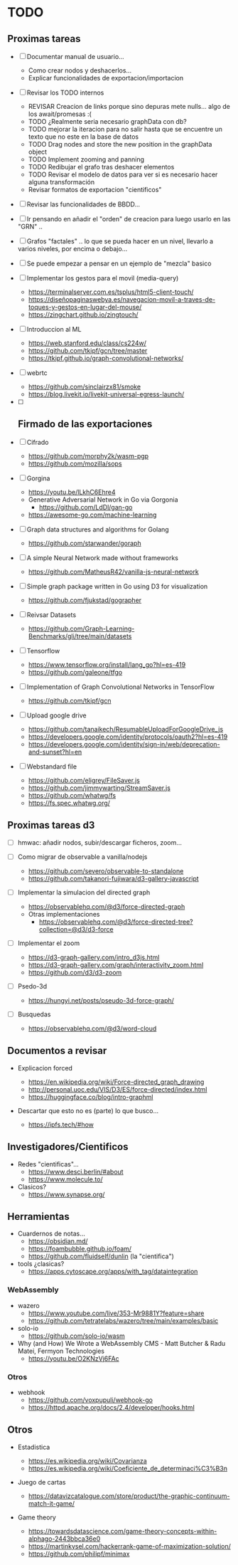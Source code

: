 # TODO

## Proximas tareas
- [ ] Documentar manual de usuario...
    - Como crear nodos y deshacerlos... 
    - Explicar funcionalidades de exportacion/importacion

- [ ] Revisar los TODO internos
  - REVISAR Creacion de links porque sino depuras mete nulls... algo de los await/promesas :(
  - TODO ¿Realmente seria necesario graphData con db?
  - TODO mejorar la iteracion para no salir hasta que se encuentre un texto que no este en la base de datos
  - TODO Drag nodes and store the new position in the graphData object
  - TODO Implement zooming and panning
  - TODO Redibujar el grafo tras deshacer elementos
  - TODO Revisar el modelo de datos para ver si es necesario hacer alguna transformación
  - Revisar formatos de exportacion "cientificos"

- [ ] Revisar las funcionalidades de BBDD...

- [ ] Ir pensando en añadir el "orden" de creacion para luego usarlo en las "GRN" ..

- [ ] Grafos "factales" .. lo que se pueda hacer en un nivel, llevarlo a varios niveles, por encima o debajo...

- [ ] Se puede empezar a pensar en un ejemplo de "mezcla" basico


- [ ] Implementar los gestos para el movil (media-query)
    - https://terminalserver.com.es/tsplus/html5-client-touch/
    - https://diseñopaginaswebya.es/navegacion-movil-a-traves-de-toques-y-gestos-en-lugar-del-mouse/
    - https://zingchart.github.io/zingtouch/


- [ ] Introduccion al ML
    - https://web.stanford.edu/class/cs224w/
    - https://github.com/tkipf/gcn/tree/master
    - https://tkipf.github.io/graph-convolutional-networks/


- [ ] webrtc
    - https://github.com/sinclairzx81/smoke
    - https://blog.livekit.io/livekit-universal-egress-launch/

- [ ] Firmado de las exportaciones
    - 

- [ ] Cifrado
    - https://github.com/morphy2k/wasm-pgp
    - https://github.com/mozilla/sops

- [ ] Gorgina
    - https://youtu.be/lLkhC6Ehre4
    - Generative Adversarial Network in Go via Gorgonia 
        - https://github.com/LdDl/gan-go
    - https://awesome-go.com/machine-learning

- [ ] Graph data structures and algorithms for Golang 
    - https://github.com/starwander/goraph

- [ ] A simple Neural Network made without frameworks 
    - https://github.com/MatheusR42/vanilla-js-neural-network

- [ ] Simple graph package written in Go using D3 for visualization 
    - https://github.com/fjukstad/gographer 

- [ ] Reivsar Datasets
    - https://github.com/Graph-Learning-Benchmarks/gli/tree/main/datasets

- [ ] Tensorflow
    - https://www.tensorflow.org/install/lang_go?hl=es-419
    - https://github.com/galeone/tfgo

- [ ] Implementation of Graph Convolutional Networks in TensorFlow 
    - https://github.com/tkipf/gcn

- [ ] Upload google drive
    - https://github.com/tanaikech/ResumableUploadForGoogleDrive_js
    - https://developers.google.com/identity/protocols/oauth2?hl=es-419
    - https://developers.google.com/identity/sign-in/web/deprecation-and-sunset?hl=en

- [ ] Webstandard file
    - https://github.com/eligrey/FileSaver.js
    - https://github.com/jimmywarting/StreamSaver.js
    - https://github.com/whatwg/fs
    - https://fs.spec.whatwg.org/

## Proximas tareas d3
- [ ] hmwac: añadir nodos, subir/descargar ficheros, zoom... 

- [ ] Como migrar de observable a vanilla/nodejs
    - https://github.com/severo/observable-to-standalone
    - https://github.com/takanori-fujiwara/d3-gallery-javascript

- [ ] Implementar la simulacion del directed graph
    - https://observablehq.com/@d3/force-directed-graph
    - Otras implementaciones
        - https://observablehq.com/@d3/force-directed-tree?collection=@d3/d3-force

- [ ] Implementar el zoom
    - https://d3-graph-gallery.com/intro_d3js.html
    - https://d3-graph-gallery.com/graph/interactivity_zoom.html
    - https://github.com/d3/d3-zoom
- [ ] Psedo-3d
    - https://hungyi.net/posts/pseudo-3d-force-graph/

- [ ] Busquedas
    - https://observablehq.com/@d3/word-cloud

## Documentos a revisar
- Explicacion forced
    - https://en.wikipedia.org/wiki/Force-directed_graph_drawing
    - http://personal.uoc.edu/VIS/D3/ES/force-directed/index.html
    - https://huggingface.co/blog/intro-graphml

- Descartar que esto no es (parte) lo que busco... 
    - https://ipfs.tech/#how

## Investigadores/Cientificos
- Redes "cientificas"...
    - https://www.desci.berlin/#about
    - https://www.molecule.to/
- Clasicos?
    - https://www.synapse.org/

## Herramientas
- Cuardernos de notas...
    - https://obsidian.md/
    - https://foambubble.github.io/foam/
    - https://github.com/fluidself/dunlin (la "cientifica")
- tools ¿clasicas?
    - https://apps.cytoscape.org/apps/with_tag/dataintegration
### WebAssembly
- wazero
    - https://www.youtube.com/live/353-Mr9881Y?feature=share
    - https://github.com/tetratelabs/wazero/tree/main/examples/basic
- solo-io
    - https://github.com/solo-io/wasm
- Why (and How) We Wrote a WebAssembly CMS - Matt Butcher & Radu Matei, Fermyon Technologies 
    - https://youtu.be/O2KNzVj6FAc
### Otros
- webhook
    - https://github.com/voxpupuli/webhook-go
    - https://httpd.apache.org/docs/2.4/developer/hooks.html

## Otros
- Estadistica
    - https://es.wikipedia.org/wiki/Covarianza
    - https://es.wikipedia.org/wiki/Coeficiente_de_determinaci%C3%B3n

- Juego de cartas
    - https://datavizcatalogue.com/store/product/the-graphic-continuum-match-it-game/

- Game theory
    - https://towardsdatascience.com/game-theory-concepts-within-alphago-2443bbca36e0
    - https://martinkysel.com/hackerrank-game-of-maximization-solution/
    - https://github.com/philipf/minimax
